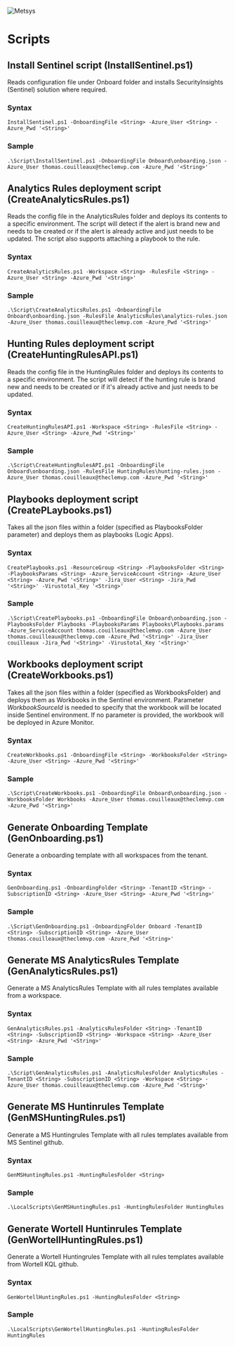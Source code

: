 ![](https://www.metsys.fr/wp-content/themes/metsys/images/svg/metsys-logo.svg "Metsys")

# Scripts

## Install Sentinel script (InstallSentinel.ps1)

Reads configuration file under Onboard folder and installs SecurityInsights (Sentinel) solution where required.

### Syntax

`InstallSentinel.ps1 -OnboardingFile <String> -Azure_User <String> -Azure_Pwd '<String>'`

### Sample

`.\Script\InstallSentinel.ps1 -OnboardingFile Onboard\onboarding.json -Azure_User thomas.couilleaux@theclemvp.com -Azure_Pwd '<String>'`

## Analytics Rules deployment script (CreateAnalyticsRules.ps1)

Reads the config file in the AnalyticsRules folder and deploys its contents to a specific environment. The script will detect if the alert is brand new and needs to be created or if the alert is already active and just needs to be updated. The script also supports attaching a playbook to the rule.

### Syntax 

`CreateAnalyticsRules.ps1 -Workspace <String> -RulesFile <String> -Azure_User <String> -Azure_Pwd '<String>'`

### Sample

`.\Script\CreateAnalyticsRules.ps1 -OnboardingFile Onboard\onboarding.json -RulesFile AnalyticsRules\analytics-rules.json -Azure_User thomas.couilleaux@theclemvp.com -Azure_Pwd '<String>'`

## Hunting Rules deployment script (CreateHuntingRulesAPI.ps1)

Reads the config file in the HuntingRules folder and deploys its contents to a specific environment. The script will detect if the hunting rule is brand new and needs to be created or if it's already active and just needs to be updated.

### Syntax

`CreateHuntingRulesAPI.ps1 -Workspace <String> -RulesFile <String> -Azure_User <String> -Azure_Pwd '<String>'`

### Sample

`.\Script\CreateHuntingRulesAPI.ps1 -OnboardingFile Onboard\onboarding.json -RulesFile HuntingRules\hunting-rules.json -Azure_User thomas.couilleaux@theclemvp.com -Azure_Pwd '<String>'`

## Playbooks deployment script (CreatePLaybooks.ps1)

Takes all the json files within a folder (specified as PlaybooksFolder parameter) and deploys them as playbooks (Logic Apps).

### Syntax

`CreatePlaybooks.ps1 -ResourceGroup <String> -PlaybooksFolder <String> -PlaybooksParams <String> -Azure_ServiceAccount <String> -Azure_User <String> -Azure_Pwd '<String>' -Jira_User <String> -Jira_Pwd '<String>' -Virustotal_Key '<String>'`

### Sample

`.\Script\CreatePlaybooks.ps1 -OnboardingFile Onboard\onboarding.json -PlaybooksFolder Playbooks -PlaybooksParams Playbooks\Playbooks.params -Azure_ServiceAccount thomas.couilleaux@theclemvp.com -Azure_User thomas.couilleaux@theclemvp.com -Azure_Pwd '<String>' -Jira_User couilleaux -Jira_Pwd '<String>' -Virustotal_Key '<String>'`

## Workbooks deployment script (CreateWorkbooks.ps1)

Takes all the json files within a folder (specified as WorkbooksFolder) and deploys them as Workbooks in the Sentinel environment. Parameter *WorkbookSourceId* is needed to specify that the workbook will be located inside Sentinel environment. If no parameter is provided, the workbook will be deployed in Azure Monitor.

### Syntax

`CreateWorkbooks.ps1 -OnboardingFile <String> -WorkbooksFolder <String> -Azure_User <String> -Azure_Pwd '<String>'`

### Sample

`.\Script\CreateWorkbooks.ps1 -OnboardingFile Onboard\onboarding.json -WorkbooksFolder Workbooks -Azure_User thomas.couilleaux@theclemvp.com -Azure_Pwd '<String>'`

## Generate Onboarding Template (GenOnboarding.ps1)

Generate a onboarding template with all workspaces from the tenant.

### Syntax

`GenOnboarding.ps1 -OnboardingFolder <String> -TenantID <String> -SubscriptionID <String> -Azure_User <String> -Azure_Pwd '<String>'`

### Sample

`.\Script\GenOnboarding.ps1 -OnboardingFolder Onboard -TenantID <String> -SubscriptionID <String> -Azure_User thomas.couilleaux@theclemvp.com -Azure_Pwd '<String>'`

## Generate MS AnalyticsRules Template (GenAnalyticsRules.ps1)

Generate a MS AnalyticsRules Template with all rules templates available from a workspace.

### Syntax

`GenAnalyticsRules.ps1 -AnalyticsRulesFolder <String> -TenantID <String> -SubscriptionID <String> -Workspace <String> -Azure_User <String> -Azure_Pwd '<String>'`

### Sample

`.\Script\GenAnalyticsRules.ps1 -AnalyticsRulesFolder AnalyticsRules -TenantID <String> -SubscriptionID <String> -Workspace <String> -Azure_User thomas.couilleaux@theclemvp.com -Azure_Pwd '<String>'`

## Generate MS Huntinrules Template (GenMSHuntingRules.ps1)

Generate a MS Huntingrules Template with all rules templates available from MS Sentinel github.

### Syntax

`GenMSHuntingRules.ps1 -HuntingRulesFolder <String>`

### Sample

`.\LocalScripts\GenMSHuntingRules.ps1 -HuntingRulesFolder HuntingRules`

## Generate Wortell Huntinrules Template (GenWortellHuntingRules.ps1)

Generate a Wortell Huntingrules Template with all rules templates available from Wortell KQL github.

### Syntax

`GenWortellHuntingRules.ps1 -HuntingRulesFolder <String>`

### Sample

`.\LocalScripts\GenWortellHuntingRules.ps1 -HuntingRulesFolder HuntingRules`